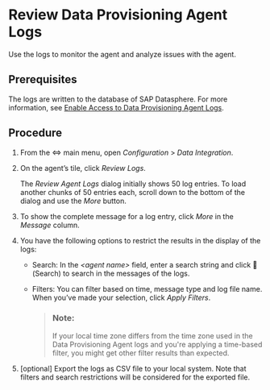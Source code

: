 <!-- loio0d78ae0ed87c44ff8e8ca00fd981cdab -->

<link rel="stylesheet" type="text/css" href="css/sap-icons.css"/>

# Review Data Provisioning Agent Logs

Use the logs to monitor the agent and analyze issues with the agent.



<a name="loio0d78ae0ed87c44ff8e8ca00fd981cdab__prereq_omt_z5w_w4b"/>

## Prerequisites

The logs are written to the database of SAP Datasphere. For more information, see [Enable Access to Data Provisioning Agent Logs](enable-access-to-data-provisioning-agent-logs-9a00dde.md).



## Procedure

1.  From the <span class="SAP-icons-V5"></span> main menu, open *Configuration* \> *Data Integration*.

2.  On the agent’s tile, click *Review Logs*.

    The *Review Agent Logs* dialog initially shows 50 log entries. To load another chunks of 50 entries each, scroll down to the bottom of the dialog and use the *More* button.

3.  To show the complete message for a log entry, click *More* in the *Message* column.

4.  You have the following options to restrict the results in the display of the logs:

    -   Search: In the *<agent name\>* field, enter a search string and click <span class="FPA-icons-V3"></span> \(Search\) to search in the messages of the logs.

    -   Filters: You can filter based on time, message type and log file name. When you’ve made your selection, click *Apply Filters*.

        > ### Note:  
        > If your local time zone differs from the time zone used in the Data Provisioning Agent logs and you're applying a time-based filter, you might get other filter results than expected.


5.  \[optional\] Export the logs as CSV file to your local system. Note that filters and search restrictions will be considered for the exported file.


